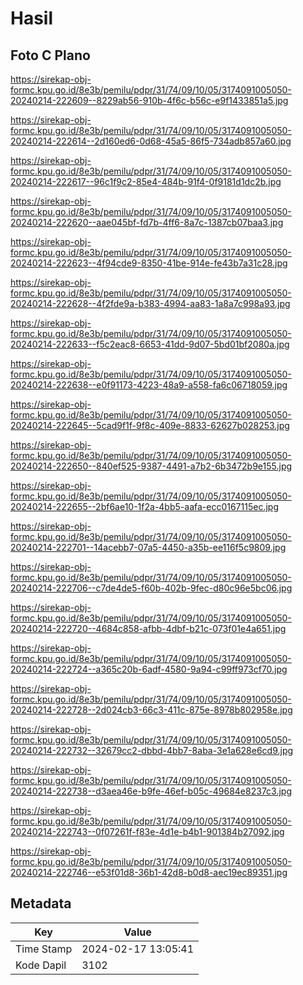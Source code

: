 # Hasil

## Foto C Plano

https://sirekap-obj-formc.kpu.go.id/8e3b/pemilu/pdpr/31/74/09/10/05/3174091005050-20240214-222609--8229ab56-910b-4f6c-b56c-e9f1433851a5.jpg

https://sirekap-obj-formc.kpu.go.id/8e3b/pemilu/pdpr/31/74/09/10/05/3174091005050-20240214-222614--2d160ed6-0d68-45a5-86f5-734adb857a60.jpg

https://sirekap-obj-formc.kpu.go.id/8e3b/pemilu/pdpr/31/74/09/10/05/3174091005050-20240214-222617--96c1f9c2-85e4-484b-91f4-0f9181d1dc2b.jpg

https://sirekap-obj-formc.kpu.go.id/8e3b/pemilu/pdpr/31/74/09/10/05/3174091005050-20240214-222620--aae045bf-fd7b-4ff6-8a7c-1387cb07baa3.jpg

https://sirekap-obj-formc.kpu.go.id/8e3b/pemilu/pdpr/31/74/09/10/05/3174091005050-20240214-222623--4f94cde9-8350-41be-914e-fe43b7a31c28.jpg

https://sirekap-obj-formc.kpu.go.id/8e3b/pemilu/pdpr/31/74/09/10/05/3174091005050-20240214-222628--4f2fde9a-b383-4994-aa83-1a8a7c998a93.jpg

https://sirekap-obj-formc.kpu.go.id/8e3b/pemilu/pdpr/31/74/09/10/05/3174091005050-20240214-222633--f5c2eac8-6653-41dd-9d07-5bd01bf2080a.jpg

https://sirekap-obj-formc.kpu.go.id/8e3b/pemilu/pdpr/31/74/09/10/05/3174091005050-20240214-222638--e0f91173-4223-48a9-a558-fa6c06718059.jpg

https://sirekap-obj-formc.kpu.go.id/8e3b/pemilu/pdpr/31/74/09/10/05/3174091005050-20240214-222645--5cad9f1f-9f8c-409e-8833-62627b028253.jpg

https://sirekap-obj-formc.kpu.go.id/8e3b/pemilu/pdpr/31/74/09/10/05/3174091005050-20240214-222650--840ef525-9387-4491-a7b2-6b3472b9e155.jpg

https://sirekap-obj-formc.kpu.go.id/8e3b/pemilu/pdpr/31/74/09/10/05/3174091005050-20240214-222655--2bf6ae10-1f2a-4bb5-aafa-ecc0167115ec.jpg

https://sirekap-obj-formc.kpu.go.id/8e3b/pemilu/pdpr/31/74/09/10/05/3174091005050-20240214-222701--14acebb7-07a5-4450-a35b-ee116f5c9809.jpg

https://sirekap-obj-formc.kpu.go.id/8e3b/pemilu/pdpr/31/74/09/10/05/3174091005050-20240214-222706--c7de4de5-f60b-402b-9fec-d80c96e5bc06.jpg

https://sirekap-obj-formc.kpu.go.id/8e3b/pemilu/pdpr/31/74/09/10/05/3174091005050-20240214-222720--4684c858-afbb-4dbf-b21c-073f01e4a651.jpg

https://sirekap-obj-formc.kpu.go.id/8e3b/pemilu/pdpr/31/74/09/10/05/3174091005050-20240214-222724--a365c20b-6adf-4580-9a94-c99ff973cf70.jpg

https://sirekap-obj-formc.kpu.go.id/8e3b/pemilu/pdpr/31/74/09/10/05/3174091005050-20240214-222728--2d024cb3-66c3-411c-875e-8978b802958e.jpg

https://sirekap-obj-formc.kpu.go.id/8e3b/pemilu/pdpr/31/74/09/10/05/3174091005050-20240214-222732--32679cc2-dbbd-4bb7-8aba-3e1a628e6cd9.jpg

https://sirekap-obj-formc.kpu.go.id/8e3b/pemilu/pdpr/31/74/09/10/05/3174091005050-20240214-222738--d3aea46e-b9fe-46ef-b05c-49684e8237c3.jpg

https://sirekap-obj-formc.kpu.go.id/8e3b/pemilu/pdpr/31/74/09/10/05/3174091005050-20240214-222743--0f07261f-f83e-4d1e-b4b1-901384b27092.jpg

https://sirekap-obj-formc.kpu.go.id/8e3b/pemilu/pdpr/31/74/09/10/05/3174091005050-20240214-222746--e53f01d8-36b1-42d8-b0d8-aec19ec89351.jpg


## Metadata

| Key        | Value               |
| ---------- | ------------------- |
| Time Stamp | 2024-02-17 13:05:41 |
| Kode Dapil | 3102                |



